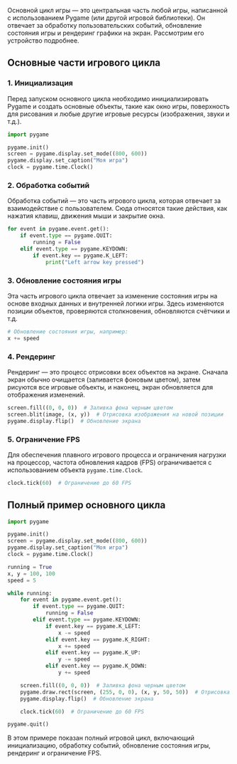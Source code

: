 Основной цикл игры — это центральная часть любой игры, написанной с использованием Pygame (или другой игровой библиотеки). Он отвечает за обработку пользовательских событий, обновление состояния игры и рендеринг графики на экран. Рассмотрим его устройство подробнее.

## Основные части игрового цикла

### 1. Инициализация
Перед запуском основного цикла необходимо инициализировать Pygame и создать основные объекты, такие как окно игры, поверхность для рисования и любые другие игровые ресурсы (изображения, звуки и т.д.).

```python
import pygame

pygame.init()
screen = pygame.display.set_mode((800, 600))
pygame.display.set_caption("Моя игра")
clock = pygame.time.Clock()
```

### 2. Обработка событий
Обработка событий — это часть игрового цикла, которая отвечает за взаимодействие с пользователем. Сюда относятся такие действия, как нажатия клавиш, движения мыши и закрытие окна.

```python
for event in pygame.event.get():
    if event.type == pygame.QUIT:
        running = False
    elif event.type == pygame.KEYDOWN:
        if event.key == pygame.K_LEFT:
            print("Left arrow key pressed")
```

### 3. Обновление состояния игры
Эта часть игрового цикла отвечает за изменение состояния игры на основе входных данных и внутренней логики игры. Здесь изменяются позиции объектов, проверяются столкновения, обновляются счётчики и т.д.

```python
# Обновление состояния игры, например:
x += speed
```

### 4. Рендеринг
Рендеринг — это процесс отрисовки всех объектов на экране. Сначала экран обычно очищается (заливается фоновым цветом), затем рисуются все игровые объекты, и наконец, экран обновляется для отображения изменений.

```python
screen.fill((0, 0, 0))  # Заливка фона черным цветом
screen.blit(image, (x, y))  # Отрисовка изображения на новой позиции
pygame.display.flip()  # Обновление экрана
```

### 5. Ограничение FPS
Для обеспечения плавного игрового процесса и ограничения нагрузки на процессор, частота обновления кадров (FPS) ограничивается с использованием объекта `pygame.time.Clock`.

```python
clock.tick(60)  # Ограничение до 60 FPS
```

## Полный пример основного цикла

```python
import pygame

pygame.init()
screen = pygame.display.set_mode((800, 600))
pygame.display.set_caption("Моя игра")
clock = pygame.time.Clock()

running = True
x, y = 100, 100
speed = 5

while running:
    for event in pygame.event.get():
        if event.type == pygame.QUIT:
            running = False
        elif event.type == pygame.KEYDOWN:
            if event.key == pygame.K_LEFT:
                x -= speed
            elif event.key == pygame.K_RIGHT:
                x += speed
            elif event.key == pygame.K_UP:
                y -= speed
            elif event.key == pygame.K_DOWN:
                y += speed

    screen.fill((0, 0, 0))  # Заливка фона черным цветом
    pygame.draw.rect(screen, (255, 0, 0), (x, y, 50, 50))  # Отрисовка красного квадрата
    pygame.display.flip()  # Обновление экрана

    clock.tick(60)  # Ограничение до 60 FPS

pygame.quit()
```

В этом примере показан полный игровой цикл, включающий инициализацию, обработку событий, обновление состояния игры, рендеринг и ограничение FPS.